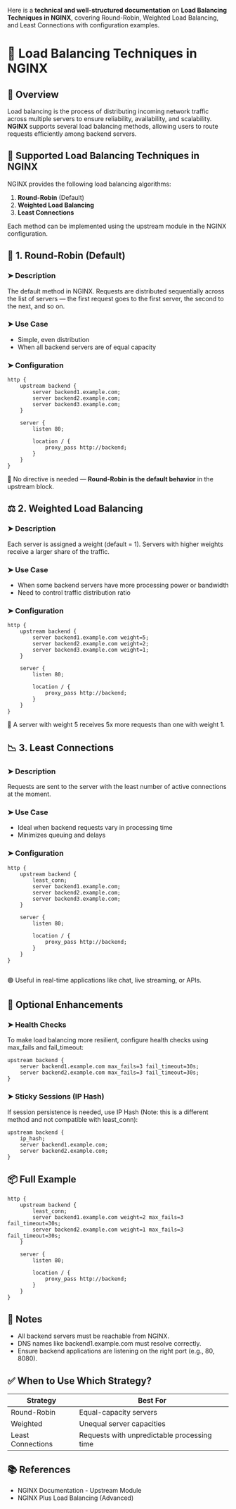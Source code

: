 Here is a **technical and well-structured documentation** on **Load Balancing Techniques in NGINX**, covering Round-Robin, Weighted Load Balancing, and Least Connections with configuration examples.

# 🧭 Load Balancing Techniques in NGINX

## 📘 Overview

Load balancing is the process of distributing incoming network traffic across multiple servers to ensure reliability, availability, and scalability. **NGINX** supports several load balancing methods, allowing users to route requests efficiently among backend servers.

## 🚀 Supported Load Balancing Techniques in NGINX

NGINX provides the following load balancing algorithms:

1. **Round-Robin** (Default)
2. **Weighted Load Balancing**
3. **Least Connections**

Each method can be implemented using the upstream module in the NGINX configuration.

## 🔁 1. Round-Robin (Default)

### ➤ Description

The default method in NGINX. Requests are distributed sequentially across the list of servers — the first request goes to the first server, the second to the next, and so on.

### ➤ Use Case

- Simple, even distribution
- When all backend servers are of equal capacity

### ➤ Configuration

```nginx
http {
    upstream backend {
        server backend1.example.com;
        server backend2.example.com;
        server backend3.example.com;
    }

    server {
        listen 80;

        location / {
            proxy_pass http://backend;
        }
    }
}

```

🔸 No directive is needed — **Round-Robin is the default behavior** in the upstream block.

## ⚖️ 2. Weighted Load Balancing

### ➤ Description

Each server is assigned a weight (default = 1). Servers with higher weights receive a larger share of the traffic.

### ➤ Use Case

- When some backend servers have more processing power or bandwidth
- Need to control traffic distribution ratio

### ➤ Configuration

```nginx
http {
    upstream backend {
        server backend1.example.com weight=5;
        server backend2.example.com weight=2;
        server backend3.example.com weight=1;
    }

    server {
        listen 80;

        location / {
            proxy_pass http://backend;
        }
    }
}

```

🧠 A server with weight 5 receives 5x more requests than one with weight 1.

## 📉 3. Least Connections

### ➤ Description

Requests are sent to the server with the least number of active connections at the moment.

### ➤ Use Case

- Ideal when backend requests vary in processing time
- Minimizes queuing and delays

### ➤ Configuration

```nginx
http {
    upstream backend {
        least_conn;
        server backend1.example.com;
        server backend2.example.com;
        server backend3.example.com;
    }

    server {
        listen 80;

        location / {
            proxy_pass http://backend;
        }
    }
}


```

🟢 Useful in real-time applications like chat, live streaming, or APIs.

## 🔐 Optional Enhancements

### ➤ Health Checks

To make load balancing more resilient, configure health checks using max_fails and fail_timeout:

```nginx
upstream backend {
    server backend1.example.com max_fails=3 fail_timeout=30s;
    server backend2.example.com max_fails=3 fail_timeout=30s;
}

```

### ➤ Sticky Sessions (IP Hash)

If session persistence is needed, use IP Hash (Note: this is a different method and not compatible with least_conn):

```nginx
upstream backend {
    ip_hash;
    server backend1.example.com;
    server backend2.example.com;
}

```

## 📦 Full Example

```nginx
http {
    upstream backend {
        least_conn;
        server backend1.example.com weight=2 max_fails=3 fail_timeout=30s;
        server backend2.example.com weight=1 max_fails=3 fail_timeout=30s;
    }

    server {
        listen 80;

        location / {
            proxy_pass http://backend;
        }
    }
}

```

## 📎 Notes

- All backend servers must be reachable from NGINX.
- DNS names like backend1.example.com must resolve correctly.
- Ensure backend applications are listening on the right port (e.g., 80, 8080).

## ✅ When to Use Which Strategy?

| **Strategy** | **Best For** |
| --- | --- |
| Round-Robin | Equal-capacity servers |
| Weighted | Unequal server capacities |
| Least Connections | Requests with unpredictable processing time |

## 📚 References

- NGINX Documentation - Upstream Module
- NGINX Plus Load Balancing (Advanced)